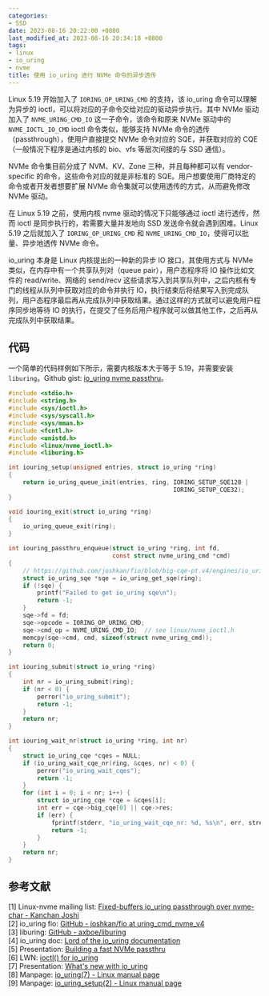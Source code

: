 ```yaml
---
categories:
- SSD
date: 2023-08-16 20:22:00 +0800
last_modified_at: 2023-08-16 20:34:18 +0800
tags:
- linux
- io_uring
- nvme
title: 使用 io_uring 进行 NVMe 命令的异步透传
---
```


Linux 5.19 开始加入了 `IORING_OP_URING_CMD` 的支持，该 io_uring 命令可以理解为异步的 ioctl，可以将对应的子命令交给对应的驱动异步执行。其中 NVMe 驱动加入了 `NVME_URING_CMD_IO` 这一子命令，该命令和原来 NVMe 驱动中的 `NVME_IOCTL_IO_CMD` ioctl 命令类似，能够支持 NVMe 命令的透传（passthrough），使用户直接提交 NVMe 命令对应的 SQE，并获取对应的 CQE（一般情况下程序是通过内核的 bio、vfs 等层次间接的与 SSD 通信）。

NVMe 命令集目前分成了 NVM、KV、Zone 三种，并且每种都可以有 vendor-specific 的命令，这些命令对应的就是非标准的 SQE。用户想要使用厂商特定的命令或者开发者想要扩展 NVMe 命令集就可以使用透传的方式，从而避免修改 NVMe 驱动。

在 Linux 5.19 之前，使用内核 nvme 驱动的情况下只能够通过 ioctl 进行透传，然而 ioctl 是同步执行的，若需要大量并发地向 SSD 发送命令就会遇到困难。Linux 5.19 之后就加入了 `IORING_OP_URING_CMD` 和 `NVME_URING_CMD_IO`，使得可以批量、异步地透传 NVMe 命令。

io_uring 本身是 Linux 内核提出的一种新的异步 IO 接口，其使用方式与 NVMe 类似，在内存中有一个共享队列对（queue pair），用户态程序将 IO 操作比如文件的 read/write、网络的 send/recv 这些请求写入到共享队列中，之后内核有专门的线程从队列中获取对应的命令并执行 IO，执行结束后将结果写入到完成队列，用户态程序最后再从完成队列中获取结果。通过这样的方式就可以避免用户程序同步地等待 IO 的执行，在提交了任务后用户程序就可以做其他工作，之后再从完成队列中获取结果。

## 代码

一个简单的代码样例如下所示，需要内核版本大于等于 5.19，并需要安装 `liburing`。Github gist: [io\_uring nvme passthru](https://gist.github.com/cs-qyzhang/27c6e0821670fe02ddaede1046135eba)。

```c
#include <stdio.h>
#include <string.h>
#include <sys/ioctl.h>
#include <sys/syscall.h>
#include <sys/mman.h>
#include <fcntl.h>
#include <unistd.h>
#include <linux/nvme_ioctl.h>
#include <liburing.h>

int iouring_setup(unsigned entries, struct io_uring *ring)
{
    return io_uring_queue_init(entries, ring, IORING_SETUP_SQE128 |
                                              IORING_SETUP_CQE32);
}

void iouring_exit(struct io_uring *ring)
{
    io_uring_queue_exit(ring);
}

int iouring_passthru_enqueue(struct io_uring *ring, int fd,
                             const struct nvme_uring_cmd *cmd)
{
    // https://github.com/joshkan/fio/blob/big-cqe-pt.v4/engines/io_uring.c
    struct io_uring_sqe *sqe = io_uring_get_sqe(ring);
    if (!sqe) {
        printf("Failed to get io_uring sqe\n");
        return -1;
    }
    sqe->fd = fd;
    sqe->opcode = IORING_OP_URING_CMD;
    sqe->cmd_op = NVME_URING_CMD_IO;  // see linux/nvme_ioctl.h
    memcpy(sqe->cmd, cmd, sizeof(struct nvme_uring_cmd));
    return 0;
}

int iouring_submit(struct io_uring *ring)
{
    int nr = io_uring_submit(ring);
    if (nr < 0) {
        perror("io_uring_submit");
        return -1;
    }
    return nr;
}

int iouring_wait_nr(struct io_uring *ring, int nr)
{
    struct io_uring_cqe *cqes = NULL;
    if (io_uring_wait_cqe_nr(ring, &cqes, nr) < 0) {
        perror("io_uring_wait_cqes");
        return -1;
    }
    for (int i = 0; i < nr; i++) {
        struct io_uring_cqe *cqe = &cqes[i];
        int err = cqe->big_cqe[0] || cqe->res;
        if (err) {
            fprintf(stderr, "io_uring_wait_cqe_nr: %d, %s\n", err, strerror(-err));
            return -1;
        }
    }
    return nr;
}
```

## 参考文献

[1] Linux-nvme mailing list: [Fixed-buffers io\_uring passthrough over nvme-char - Kanchan Joshi](https://lore.kernel.org/linux-nvme/20210805125539.66958-1-joshi.k@samsung.com/) \
[2] io_uring fio: [GitHub - joshkan/fio at uring\_cmd\_nvme\_v4](https://github.com/joshkan/fio/blob/big-cqe-pt.v4/engines/io_uring.c)\
[3] liburing: [GitHub - axboe/liburing](https://github.com/axboe/liburing)\
[4] io_uring doc: [Lord of the io\_uring documentation](https://unixism.net/loti/index.html)\
[5] Presentation: [Building a fast NVMe passthru](https://lpc.events/event/11/contributions/989/attachments/747/1723/lpc-2021-building-a-fast-passthru.pdf)\
[6] LWN: [ioctl() for io\_uring]( https://lwn.net/Articles/844875/ )\
[7] Presentation: [What's new with io\_uring](https://kernel.dk/axboe-kr2022.pdf)\
[8] Manpage: [io\_uring(7) - Linux manual page](https://man7.org/linux/man-pages/man7/io_uring.7.html)\
[9] Manpage: [io\_uring\_setup(2) - Linux manual page](https://man7.org/linux/man-pages/man2/io_uring_setup.2.html)